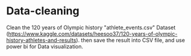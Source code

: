# Data-cleaning
Clean the 120 years of Olympic history "athlete_events.csv" Dataset (https://www.kaggle.com/datasets/heesoo37/120-years-of-olympic-history-athletes-and-results).
then save the result into CSV file, and use power bi for Data visualization.
